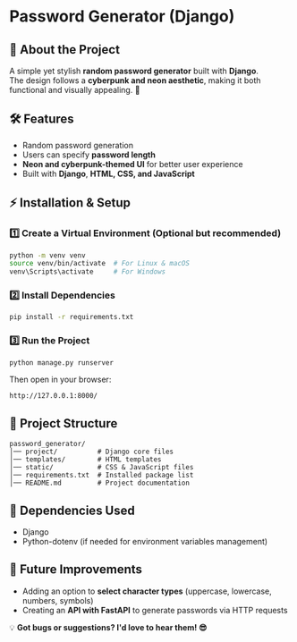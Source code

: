 # Password Generator (Django)

## 📌 About the Project
A simple yet stylish **random password generator** built with **Django**.  
The design follows a **cyberpunk and neon aesthetic**, making it both functional and visually appealing. 🚀

## 🛠 Features
- Random password generation
- Users can specify **password length**
- **Neon and cyberpunk-themed UI** for better user experience
- Built with **Django**, **HTML, CSS, and JavaScript**

## ⚡ Installation & Setup

### 1️⃣ **Create a Virtual Environment** (Optional but recommended)
```bash
python -m venv venv
source venv/bin/activate  # For Linux & macOS
venv\Scripts\activate     # For Windows
```

### 2️⃣ **Install Dependencies**
```bash
pip install -r requirements.txt
```

### 3️⃣ **Run the Project**
```bash
python manage.py runserver
```

Then open in your browser:
```
http://127.0.0.1:8000/
```

## 📂 Project Structure
```
password_generator/
│── project/          # Django core files
│── templates/        # HTML templates
│── static/           # CSS & JavaScript files
│── requirements.txt  # Installed package list
│── README.md         # Project documentation
```

## 📜 Dependencies Used
- Django
- Python-dotenv (if needed for environment variables management)

## 🚀 Future Improvements
- Adding an option to **select character types** (uppercase, lowercase, numbers, symbols)
- Creating an **API with FastAPI** to generate passwords via HTTP requests

💡 **Got bugs or suggestions? I'd love to hear them! 😎**
